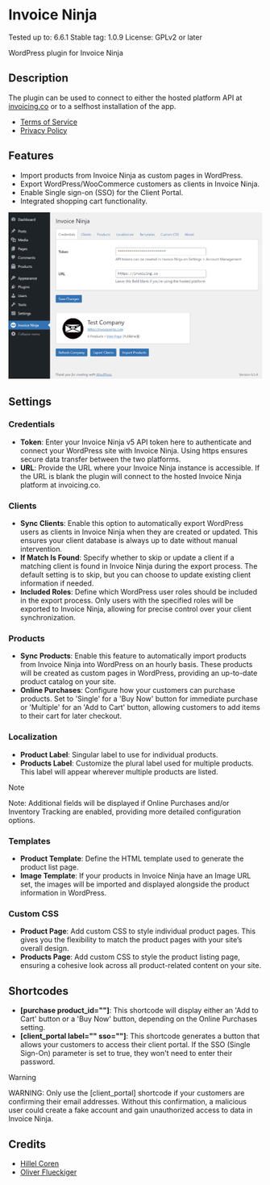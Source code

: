 # Invoice Ninja

Tested up to: 6.6.1
Stable tag: 1.0.9
License: GPLv2 or later

WordPress plugin for Invoice Ninja

## Description

The plugin can be used to connect to either the hosted platform API at [invoicing.co](https://invoicing.co) or to a selfhost installation of the app.

* [Terms of Service](https://invoiceninja.com/terms/)
* [Privacy Policy](https://invoiceninja.com/privacy-policy/)

## Features
* Import products from Invoice Ninja as custom pages in WordPress.
* Export WordPress/WooCommerce customers as clients in Invoice Ninja.
* Enable Single sign-on (SSO) for the Client Portal.
* Integrated shopping cart functionality.

<p align="center">
    <img src="https://github.com/invoiceninja/wordpress/blob/main/assets/images/screenshot.png?raw=true" alt="Screenshot"/>
</p>

## Settings

### Credentials
- **Token**: Enter your Invoice Ninja v5 API token here to authenticate and connect your WordPress site with Invoice Ninja. Using https ensures secure data transfer between the two platforms.
- **URL**: Provide the URL where your Invoice Ninja instance is accessible. If the URL is blank the plugin will connect to the hosted Invoice Ninja platform at invoicing.co.

### Clients
- **Sync Clients**: Enable this option to automatically export WordPress users as clients in Invoice Ninja when they are created or updated. This ensures your client database is always up to date without manual intervention.
- **If Match Is Found**: Specify whether to skip or update a client if a matching client is found in Invoice Ninja during the export process. The default setting is to skip, but you can choose to update existing client information if needed.
- **Included Roles**: Define which WordPress user roles should be included in the export process. Only users with the specified roles will be exported to Invoice Ninja, allowing for precise control over your client synchronization.

### Products
- **Sync Products**: Enable this feature to automatically import products from Invoice Ninja into WordPress on an hourly basis. These products will be created as custom pages in WordPress, providing an up-to-date product catalog on your site.
- **Online Purchases**: Configure how your customers can purchase products. Set to 'Single' for a 'Buy Now' button for immediate purchase or 'Multiple' for an 'Add to Cart' button, allowing customers to add items to their cart for later checkout.

### Localization
- **Product Label**: Singular label to use for individual products.
- **Products Label**: Customize the plural label used for multiple products. This label will appear wherever multiple products are listed.

> [!NOTE]  
> Note: Additional fields will be displayed if Online Purchases and/or Inventory Tracking are enabled, providing more detailed configuration options.

### Templates
- **Product Template**: Define the HTML template used to generate the product list page. 
- **Image Template**: If your products in Invoice Ninja have an Image URL set, the images will be imported and displayed alongside the product information in WordPress.

### Custom CSS
- **Product Page**: Add custom CSS to style individual product pages. This gives you the flexibility to match the product pages with your site’s overall design.
- **Products Page**: Add custom CSS to style the product listing page, ensuring a cohesive look across all product-related content on your site.

## Shortcodes

- **[purchase product_id=""]**: This shortcode will display either an 'Add to Cart' button or a 'Buy Now' button, depending on the Online Purchases setting.
- **[client_portal label="" sso=""]**: This shortcode generates a button that allows your customers to access their client portal. If the SSO (Single Sign-On) parameter is set to true, they won't need to enter their password.

> [!WARNING]  
> WARNING: Only use the [client_portal] shortcode if your customers are confirming their email addresses. Without this confirmation, a malicious user could create a fake account and gain unauthorized access to data in Invoice Ninja.

## Credits
* [Hillel Coren](https://hillel.dev)
* [Oliver Flueckiger](https://www.oliver-flueckiger.ch)
